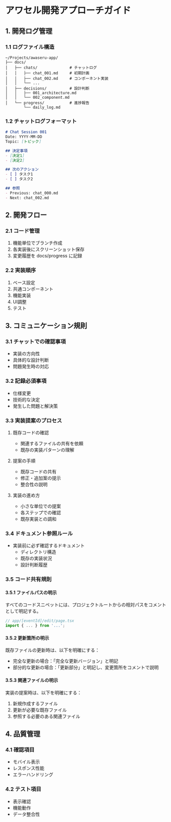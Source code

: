 # アワセル開発アプローチガイド

## 1. 開発ログ管理

### 1.1 ログファイル構造
```
~/Projects/awaseru-app/
├── docs/
│   ├── chats/              # チャットログ
│   │   ├── chat_001.md     # 初期計画
│   │   ├── chat_002.md     # コンポーネント実装
│   │   └── ...
│   ├── decisions/          # 設計判断
│   │   ├── 001_architecture.md
│   │   └── 002_component.md
│   └── progress/           # 進捗報告
        └── daily_log.md
```

### 1.2 チャットログフォーマット
```markdown
# Chat Session 001
Date: YYYY-MM-DD
Topic: [トピック]

## 決定事項
- [決定1]
- [決定2]

## 次のアクション
- [ ] タスク1
- [ ] タスク2

## 参照
- Previous: chat_000.md
- Next: chat_002.md
```

## 2. 開発フロー

### 2.1 コード管理
1. 機能単位でブランチ作成
2. 各実装後にスクリーンショット保存
3. 変更履歴を docs/progress に記録

### 2.2 実装順序
1. ベース設定
2. 共通コンポーネント
3. 機能実装
4. UI調整
5. テスト

## 3. コミュニケーション規則

### 3.1 チャットでの確認事項
- 実装の方向性
- 具体的な設計判断
- 問題発生時の対応

### 3.2 記録必須事項
- 仕様変更
- 技術的な決定
- 発生した問題と解決策

### 3.3 実装提案のプロセス
1. 既存コードの確認
   - 関連するファイルの共有を依頼
   - 既存の実装パターンの理解

2. 提案の手順
   - 既存コードの共有
   - 修正・追加案の提示
   - 整合性の説明

3. 実装の進め方
   - 小さな単位での提案
   - 各ステップでの確認
   - 既存実装との調和

### 3.4 ドキュメント参照ルール
- 実装前に必ず確認するドキュメント
  - ディレクトリ構造
  - 既存の実装状況
  - 設計判断履歴

### 3.5 コード共有規則

#### 3.5.1 ファイルパスの明示
すべてのコードスニペットには、プロジェクトルートからの相対パスをコメントとして明記する。

```typescript
// app/[eventId]/edit/page.tsx
import { ... } from '...';
```

#### 3.5.2 更新箇所の明示
既存ファイルの更新時は、以下を明確にする：
- 完全な更新の場合：「完全な更新バージョン」と明記
- 部分的な更新の場合：「更新部分」と明記し、変更箇所をコメントで説明

#### 3.5.3 関連ファイルの明示
実装の提案時は、以下を明確にする：
1. 新規作成するファイル
2. 更新が必要な既存ファイル
3. 参照する必要のある関連ファイル

## 4. 品質管理

### 4.1 確認項目
- モバイル表示
- レスポンス性能
- エラーハンドリング

### 4.2 テスト項目
- 表示確認
- 機能動作
- データ整合性
